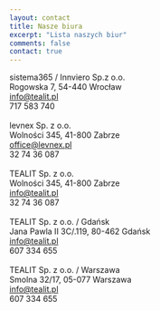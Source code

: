 ```yaml
---
layout: contact
title: Nasze biura
excerpt: "Lista naszych biur"
comments: false
contact: true
---
```

sistema365 / Innviero Sp.z o.o.<br>
Rogowska 7, 54-440 Wrocław<br>
info@tealit.pl<br>
717 583 740<br>
<br>
levnex Sp. z o.o.<br>
Wolności 345, 41-800 Zabrze<br>
office@levnex.pl<br>
32 74 36 087<br>
<br>
TEALIT Sp. z o.o.<br>
Wolności 345, 41-800 Zabrze<br>
info@tealit.pl<br>
32 74 36 087<br>
<br>
TEALIT Sp. z o.o. / Gdańsk<br>
Jana Pawla II 3C/.119, 80-462 Gdańsk<br>
info@tealit.pl<br>
607 334 655<br>
<br>
TEALIT Sp. z o.o. / Warszawa<br>
Smolna 32/17, 05-077 Warszawa<br>
info@tealit.pl<br>
607 334 655<br>

